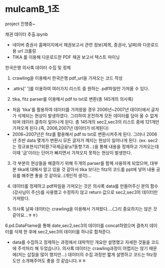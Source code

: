 # mulcamB_1조
project 진행중~

채권 데이터 추출.ipynb 
 - 네이버 증권사 홈페이지에서 채권보고서 관련 정보(제목, 증권사, 날짜)와 다운로드용 url 크롤링
 - TIKA 를 이용해 다운로드한 PDF 채권 보고서 텍스트 마이닝

한국은행 의사록 데이터 수집 및 정제
1. crawling을 이용해서 한국은행 pdf_url을 가져오는 코드 작성
- .attrs[' ']를 이용하여 여러가지 리스트 중 원하는 .pdf파일만 가져올 수 있다.

2. tika, fitz parser를 이용해서 pdf to txt로 변환(총 145개의 의사록)
- 처음 'tika'를 활용하여 데이터를 가져왔을 경우 2006년~2007년 데이터에서 글자가 삭제되는 현상이 발생하였다. 그리하여 온전하게 모든 데이터를 담아 올 수 없게 되며 데이터 결측이 일어나게 된다.
총 145개의 sec2,sec3의 리스트 중에 121개만 가져오게 된다.(즉, 2006,2007년 데이터가 비게된다)
- 2006~2007년은 fitz를 활용해서 pdf to txt로 변환시켜주게 된다. 그러나 2006년 초반 data 몇개가 변환시
모든 글자가 깨지는 현상이 일어나게 된다. (ex. sec2는 정규표현식(?외환.?국제금융\s?동향.?과...)을 통해 내용을 정제하고 가져오는데 이때 '금'이라는 단어가 빠지면서 가져오지 못하는 현상이 발생한다. 

3. 각 부분의 현상들을 해결하기 위해 두개의 parser를 함께 사용하게 되었으며, 대부분 tika에 대해서 알고 있을 것 같아서 tika 보다는 fitz의 코드를 ppt에 넣어 내용 공유를 해주면 좋을 것 같아요..(개인적 생각)...

4. 데이터를 정제하고 pdf파일을 가져오는 것은 의사록 data를 만들어주신 분의 함수(강사님이 주신)를 사용했고 수정하지 않고 return 값으로 sec2,sec3의 데이터만 가져왔다.

5. 의사록 날짜 데이터는 crawling을 이용해서 가져왔다....(그리 중요하지는 않은 것 같아요...ㅎㅎ) 

6.pd.DataFtame을 통해 date,sec2,sec3의 데이터를 concat하였으며 결측지 데이터를 삭제 한 후에 sec2,sec3의 데이터를 하나로 합쳐준다.

* data를 수집하고 정제하는 과정에서 대락적인 개요만 설명했고 자세한 것들을 코드에 주석처리 해 두었습니다. 의사록 데이터는 crawling과정이 어렵지는 않기 때문에(저는 삽질을 많이 했지만...) 데이터의 수집 과정만 짧게 설명하고 코드는 fitz정도만 소개해주어도 좋을 것 같습니다.ㅎㅎ
